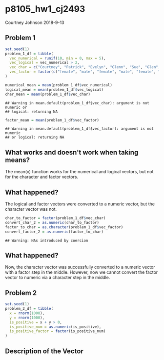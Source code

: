 p8105\_hw1\_cj2493
================
Courtney Johnson
2018-9-13

Problem 1
---------

``` r
set.seed(1)
problem_1_df = tibble(
  vec_numerical = runif(10, min = 0, max = 5),
  vec_logical = vec_numerical > 2,
  vec_char = c("Courtney", "Patrick", "Evelyn", "Glenn", "Sue", "Glen", "Jenny", "Kayla", "Lindsay", "Derick"),
  vec_factor = factor(c("female", "male", "female", "male", "female", "male", "female", "female", "female", "male"))
)

numerical_mean = mean(problem_1_df$vec_numerical)
logical_mean = mean(problem_1_df$vec_logical)
char_mean = mean(problem_1_df$vec_char)
```

    ## Warning in mean.default(problem_1_df$vec_char): argument is not numeric or
    ## logical: returning NA

``` r
factor_mean = mean(problem_1_df$vec_factor)
```

    ## Warning in mean.default(problem_1_df$vec_factor): argument is not numeric
    ## or logical: returning NA

What works and doesn't work when taking means?
----------------------------------------------

The mean(x) function works for the numerical and logical vectors, but not for the character and factor vectors.

What happened?
--------------

The logical and factor vectors were converted to a numeric vector, but the character vector was not.

``` r
char_to_factor = factor(problem_1_df$vec_char)
convert_char_2 = as.numeric(char_to_factor)
factor_to_char = as.character(problem_1_df$vec_factor)
convert_factor_2 = as.numeric(factor_to_char)
```

    ## Warning: NAs introduced by coercion

What happened?
--------------

Now, the character vector was successfully converted to a numeric vector with a factor step in the middle. However, now we cannot convert the factor vector to numeric via a character step in the middle.

Problem 2
---------

``` r
set.seed(1)
problem_2_df = tibble(
  x = rnorm(1000),
  y = rnorm(1000),
  is_positive = x + y > 0,
  is_positive_num = as.numeric(is_positive),
  is_positive_factor = factor(is_positive_num)
)
```

Description of the Vector
-------------------------
